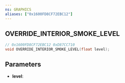 ```yaml
---
ns: GRAPHICS
aliases: ["0x1600FD8CF72EBC12"]
---
```

## OVERRIDE_INTERIOR_SMOKE_LEVEL

```c
// 0x1600FD8CF72EBC12 0xD87CC710
void OVERRIDE_INTERIOR_SMOKE_LEVEL(float level);
```


## Parameters
* **level**: 

